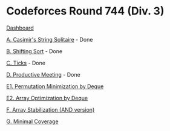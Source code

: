 # Codeforces Round 744 (Div. 3)

[Dashboard](https://codeforces.com/contest/1579)

[A. Casimir's String Solitaire](https://codeforces.com/contest/1579/problem/A) - Done

[B. Shifting Sort](https://codeforces.com/contest/1579/problem/B) - Done

[C. Ticks](https://codeforces.com/contest/1579/problem/C) - Done

[D. Productive Meeting](https://codeforces.com/contest/1579/problem/D) - Done

[E1. Permutation Minimization by Deque](https://codeforces.com/contest/1579/problem/E1)

[E2. Array Optimization by Deque](https://codeforces.com/contest/1579/problem/E2)

[F. Array Stabilization (AND version)](https://codeforces.com/contest/1579/problem/F)

[G. Minimal Coverage](https://codeforces.com/contest/1579/problem/G)
